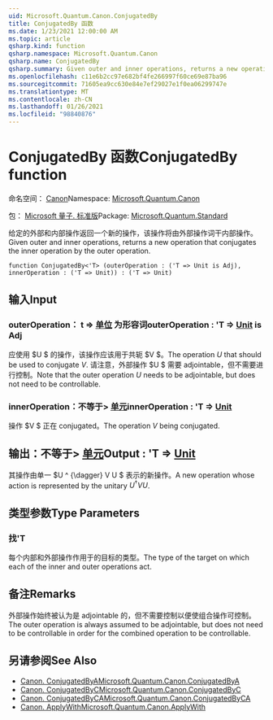 ```yaml
---
uid: Microsoft.Quantum.Canon.ConjugatedBy
title: ConjugatedBy 函数
ms.date: 1/23/2021 12:00:00 AM
ms.topic: article
qsharp.kind: function
qsharp.namespace: Microsoft.Quantum.Canon
qsharp.name: ConjugatedBy
qsharp.summary: Given outer and inner operations, returns a new operation that conjugates the inner operation by the outer operation.
ms.openlocfilehash: c11e6b2cc97e682bf4fe266997f60ce69e87ba96
ms.sourcegitcommit: 71605ea9cc630e84e7ef29027e1f0ea06299747e
ms.translationtype: MT
ms.contentlocale: zh-CN
ms.lasthandoff: 01/26/2021
ms.locfileid: "98840876"
---
```

# <a name="conjugatedby-function"></a><span data-ttu-id="f1ca8-102">ConjugatedBy 函数</span><span class="sxs-lookup"><span data-stu-id="f1ca8-102">ConjugatedBy function</span></span>

<span data-ttu-id="f1ca8-103">命名空间： [Canon](xref:Microsoft.Quantum.Canon)</span><span class="sxs-lookup"><span data-stu-id="f1ca8-103">Namespace: [Microsoft.Quantum.Canon](xref:Microsoft.Quantum.Canon)</span></span>

<span data-ttu-id="f1ca8-104">包： [Microsoft 量子. 标准版](https://nuget.org/packages/Microsoft.Quantum.Standard)</span><span class="sxs-lookup"><span data-stu-id="f1ca8-104">Package: [Microsoft.Quantum.Standard](https://nuget.org/packages/Microsoft.Quantum.Standard)</span></span>


<span data-ttu-id="f1ca8-105">给定的外部和内部操作返回一个新的操作，该操作将由外部操作词干内部操作。</span><span class="sxs-lookup"><span data-stu-id="f1ca8-105">Given outer and inner operations, returns a new operation that conjugates the inner operation by the outer operation.</span></span>

```qsharp
function ConjugatedBy<'T> (outerOperation : ('T => Unit is Adj), innerOperation : ('T => Unit)) : ('T => Unit)
```


## <a name="input"></a><span data-ttu-id="f1ca8-106">输入</span><span class="sxs-lookup"><span data-stu-id="f1ca8-106">Input</span></span>

### <a name="outeroperation--t--unit--is-adj"></a><span data-ttu-id="f1ca8-107">outerOperation： t => [单位](xref:microsoft.quantum.lang-ref.unit)  为形容词</span><span class="sxs-lookup"><span data-stu-id="f1ca8-107">outerOperation : 'T => [Unit](xref:microsoft.quantum.lang-ref.unit)  is Adj</span></span>

<span data-ttu-id="f1ca8-108">应使用 $U $ 的操作，该操作应该用于共轭 $V $。</span><span class="sxs-lookup"><span data-stu-id="f1ca8-108">The operation $U$ that should be used to conjugate $V$.</span></span> <span data-ttu-id="f1ca8-109">请注意，外部操作 $U $ 需要 adjointable，但不需要进行控制。</span><span class="sxs-lookup"><span data-stu-id="f1ca8-109">Note that the outer operation $U$ needs to be adjointable, but does not need to be controllable.</span></span>


### <a name="inneroperation--t--unit"></a><span data-ttu-id="f1ca8-110">innerOperation：不等于> [单元](xref:microsoft.quantum.lang-ref.unit)</span><span class="sxs-lookup"><span data-stu-id="f1ca8-110">innerOperation : 'T => [Unit](xref:microsoft.quantum.lang-ref.unit)</span></span> 

<span data-ttu-id="f1ca8-111">操作 $V $ 正在 conjugated。</span><span class="sxs-lookup"><span data-stu-id="f1ca8-111">The operation $V$ being conjugated.</span></span>



## <a name="output--t--unit"></a><span data-ttu-id="f1ca8-112">输出：不等于> [单元](xref:microsoft.quantum.lang-ref.unit)</span><span class="sxs-lookup"><span data-stu-id="f1ca8-112">Output : 'T => [Unit](xref:microsoft.quantum.lang-ref.unit)</span></span> 

<span data-ttu-id="f1ca8-113">其操作由单一 $U ^ {\dagger} V U $ 表示的新操作。</span><span class="sxs-lookup"><span data-stu-id="f1ca8-113">A new operation whose action is represented by the unitary $U^{\dagger} V U$.</span></span>

## <a name="type-parameters"></a><span data-ttu-id="f1ca8-114">类型参数</span><span class="sxs-lookup"><span data-stu-id="f1ca8-114">Type Parameters</span></span>

### <a name="t"></a><span data-ttu-id="f1ca8-115">找</span><span class="sxs-lookup"><span data-stu-id="f1ca8-115">'T</span></span>

<span data-ttu-id="f1ca8-116">每个内部和外部操作作用于的目标的类型。</span><span class="sxs-lookup"><span data-stu-id="f1ca8-116">The type of the target on which each of the inner and outer operations act.</span></span>

## <a name="remarks"></a><span data-ttu-id="f1ca8-117">备注</span><span class="sxs-lookup"><span data-stu-id="f1ca8-117">Remarks</span></span>

<span data-ttu-id="f1ca8-118">外部操作始终被认为是 adjointable 的，但不需要控制以便使组合操作可控制。</span><span class="sxs-lookup"><span data-stu-id="f1ca8-118">The outer operation is always assumed to be adjointable, but does not need to be controllable in order for the combined operation to be controllable.</span></span>

## <a name="see-also"></a><span data-ttu-id="f1ca8-119">另请参阅</span><span class="sxs-lookup"><span data-stu-id="f1ca8-119">See Also</span></span>

- [<span data-ttu-id="f1ca8-120">Canon. ConjugatedByA</span><span class="sxs-lookup"><span data-stu-id="f1ca8-120">Microsoft.Quantum.Canon.ConjugatedByA</span></span>](xref:Microsoft.Quantum.Canon.ConjugatedByA)
- [<span data-ttu-id="f1ca8-121">Canon. ConjugatedByC</span><span class="sxs-lookup"><span data-stu-id="f1ca8-121">Microsoft.Quantum.Canon.ConjugatedByC</span></span>](xref:Microsoft.Quantum.Canon.ConjugatedByC)
- [<span data-ttu-id="f1ca8-122">Canon. ConjugatedByCA</span><span class="sxs-lookup"><span data-stu-id="f1ca8-122">Microsoft.Quantum.Canon.ConjugatedByCA</span></span>](xref:Microsoft.Quantum.Canon.ConjugatedByCA)
- [<span data-ttu-id="f1ca8-123">Canon. ApplyWith</span><span class="sxs-lookup"><span data-stu-id="f1ca8-123">Microsoft.Quantum.Canon.ApplyWith</span></span>](xref:Microsoft.Quantum.Canon.ApplyWith)